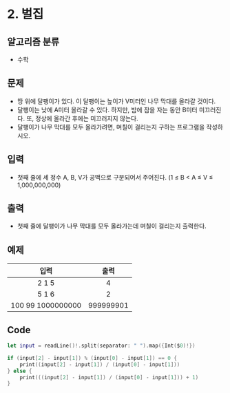 # 2. 벌집
## 알고리즘 분류
* 수학

## 문제
* 땅 위에 달팽이가 있다. 이 달팽이는 높이가 V미터인 나무 막대를 올라갈 것이다.
* 달팽이는 낮에 A미터 올라갈 수 있다. 하지만, 밤에 잠을 자는 동안 B미터 미끄러진다. 또, 정상에 올라간 후에는 미끄러지지 않는다.
* 달팽이가 나무 막대를 모두 올라가려면, 며칠이 걸리는지 구하는 프로그램을 작성하시오.

## 입력
* 첫째 줄에 세 정수 A, B, V가 공백으로 구분되어서 주어진다. (1 ≤ B < A ≤ V ≤ 1,000,000,000)

## 출력
* 첫째 줄에 달팽이가 나무 막대를 모두 올라가는데 며칠이 걸리는지 출력한다.

## 예제
|입력|출력|
|:---:|:---:|
|2 1 5|4|
|5 1 6|2|
|100 99 1000000000|999999901|
 
## Code
```swift
let input = readLine()!.split(separator: " ").map({Int($0)!})

if (input[2] - input[1]) % (input[0] - input[1]) == 0 {
    print((input[2] - input[1]) / (input[0] - input[1]))
} else {
    print(((input[2] - input[1]) / (input[0] - input[1])) + 1)
}
```